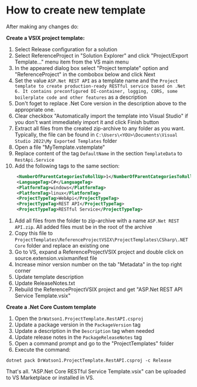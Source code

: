 # How to create new template

After making any changes do:

**Create a VSIX project template:**
1. Select Release configuration for a solution
1. Select ReferenceProject in "Solution Explorer"  and click "Project/Export Template..." menu item from the VS main menu
1. In the appeared dialog box select "Project template" option and "ReferenceProject" in the combobox below and click Next
1. Set the value `ASP.Net REST API` as a template name and the `Project template to create production-ready RESTful service based on .Net 6. It contains preconfigured DI-container, logging, CORS, some boilerplate code and other features` as a description
1. Don't foget to replace .Net Core version in the description above to the appropriate one.
1. Clear checkbox "Automatically import the template into Visual Studio" if you don't want immediately import it and click Finish button
1. Extract all files from the created zip-archive to any folder as you want. Typically, the file can be found in `C:\Users\<YOU>\Documents\Visual Studio 2022\My Exported Templates` folder
1. Open a file "MyTemplate.vstemplate"
1. Replace content of the tag `DefaultName` in the section `TemplateData` to `RestApi.Service`
1. Add the following tags to the same section:
```xml
    <NumberOfParentCategoriesToRollUp>1</NumberOfParentCategoriesToRollUp>
    <LanguageTag>C#</LanguageTag>
    <PlatformTag>windows</PlatformTag>
    <PlatformTag>linux</PlatformTag>
    <ProjectTypeTag>WebApi</ProjectTypeTag>
    <ProjectTypeTag>REST API</ProjectTypeTag>
    <ProjectTypeTag>RESTful Service</ProjectTypeTag>
```
1. Add all files from the folder to zip-archive with a name `ASP.Net REST API.zip`. All added files must be in the root of the archive
1. Copy this file to `ProjectTemplates\ReferenceProjectVSIX\ProjectTemplates\CSharp\.NET Core` folder and replace an existing one
1. Go to VS, expand a ReferenceProjectVSIX project and double click on source.extension.vsixmanifest file
1. Increase minor version number on the tab "Metadata" in the top right corner
1. Update template description
1. Update ReleaseNotes.txt
1. Rebuild the ReferenceProjectVSIX project and get "ASP.Net REST API Service Template.vsix"

**Create a .Net Core Custom template**
1. Open the `DrWatson1.ProjectTemplate.RestAPI.csproj`
1. Update a package version in the `PackageVersion` tag
1. Update a description in the `Description` tag when needed
1. Update release notes in the `PackageReleaseNotes` tag 
1. Open a command prompt and go to the "ProjectTemplates" folder
1. Execute the command:

```
dotnet pack DrWatson1.ProjectTemplate.RestAPI.csproj -c Release
```

That's all. "ASP.Net Core RESTful Service Template.vsix" can be uploaded to VS Marketplace or installed in VS.